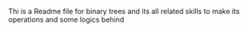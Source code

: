 Thi is a Readme file for binary trees and its all related skills to make its operations and some logics behind
